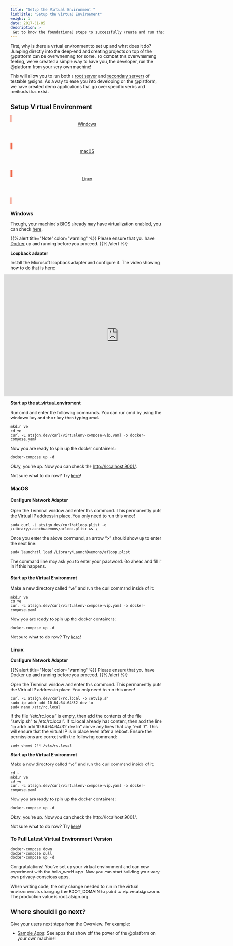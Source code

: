 ```yaml
---
title: "Setup the Virtual Environment "
linkTitle: "Setup the Virtual Environment"
weight: 1
date: 2017-01-05
description: >
 Get to know the foundational steps to successfully create and run their your own virtual environment(on your machine) to utilize the @platform.
---
```


First, why is there a virtual environment to set up and what does it do? Jumping directly into the deep-end and creating projects on top of the @platform can be overwhelming for some. To combat this overwhelming feeling, we've created a simple way to have you, the developer, run the @platform from your very own machine! 

This will allow you to run both a [root server](/docs/resources/glossary/#root-server) and [secondary servers](/docs/resources/glossary/#secondary-server) of testable @signs. As a way to ease you into developing on the @platform, we have created demo applications that go over specific verbs and methods that exist.

## Setup Virtual Environment

<!-- Cards for different OS-->
<div class="card-deck mb-8">

  <!-- Windows Card-->
  <a class="card" id="install-windows" href="/docs/get-started/the-virtual-environment/#windows" style="border-style: solid;border-color: #F05F3E">
    <div class="card-body">
      <header class="card-title text-center m-0">
        <span class="d-block h1">
          <i class="fab fa-windows" style="color: #F05F3E"></i>
        </span>
        <span class="text-muted text-nowrap">Windows</span>
      </header>
    </div>
  </a>

  <!-- MacOs Card-->
  <a class="card" id="install-macos" href="/docs/get-started/the-virtual-environment/#macos" style="border-style: solid;border-color: #F05F3E">
    <div class="card-body">
      <header class="card-title text-center m-0">
        <span class="d-block h1">
          <i class="fab fa-apple" style="color: #F05F3E"></i>
        </span>
        <span class="text-muted text-nowrap">macOS</span>
      </header>
    </div>
  </a>

  <!-- Linux Card-->
  <a class="card" id="install-linux" href="/docs/get-started/the-virtual-environment/#linux" style="border-style: solid;border-color: #F05F3E">
    <div class="card-body">
      <header class="card-title text-center m-0">
        <span class="d-block h1">
          <i class="fab fa-linux" style="color: #F05F3E"></i>
        </span>
        <span class="text-muted text-nowrap">Linux</span>
      </header>
    </div>
  </a>

</div>

### Windows
Though, your machine's BIOS already may have virtualization enabled, you can check [here](https://2nwiki.2n.cz/pages/viewpage.action?pageId=75202968#:~:text=Press%20the%20F10%20key%20for,to%20save%20changes%20and%20Reboot).

{{% alert title="Note" color="warning" %}}
Please ensure that you have [Docker](https://www.docker.com/) up and running before you proceed.
{{% /alert %}}

**Loopback adapter**

Install the Microsoft loopback adapter and configure it. The video showing how to do that is here:

<iframe src="https://player.vimeo.com/video/506374699?title=0&amp;byline=0&amp;portrait=0" class="video-frame" style="position:relative;top:0;left:-20px;width:750px;height:400px;" frameborder="0" allow="autoplay; fullscreen" allowfullscreen="true"></iframe>

**Start up the at_virtual_enviroment**

Run cmd and enter the following commands. You can run cmd by using the windows key and the r key then typing cmd.
            
```
mkdir ve
cd ve
curl -L atsign.dev/curl/virtualenv-compose-vip.yaml -o docker-compose.yaml
```
            
          
Now you are ready to spin up the docker containers:            
```
docker-compose up -d
```
            
          
Okay, you're up. Now you can check the [http://localhost:9001/](http://localhost:9001/).

Not sure what to do now? Try [here](/docs/get-started/the-virtual-environment/#where-should-i-go-next)!

### MacOS

#### Configure Network Adapter

Open the Terminal window and enter this command. This permanently puts the Virtual IP address in place. You only need to run this once!            
```
sudo curl -L atsign.dev/curl/atloop.plist -o /Library/LaunchDaemons/atloop.plist && \
```
              
            
          
Once you enter the above command, an arrow “>” should show up to enter the next line:            
```
sudo launchctl load /Library/LaunchDaemons/atloop.plist
```
            
          
The command line may ask you to enter your password. Go ahead and fill it in if this happens.

#### Start up the Virtual Environment
Make a new directory called “ve” and run the curl command inside of it:             
``` 
mkdir ve
cd ve
curl -L atsign.dev/curl/virtualenv-compose-vip.yaml -o docker-compose.yaml
```

          
Now you are ready to spin up the docker containers:            
```
docker-compose up -d
```
            

Not sure what to do now? Try [here](/docs/get-started/the-virtual-environment/#where-should-i-go-next)!

### Linux

**Configure Network Adapter**

{{% alert title="Note" color="warning" %}}
Please ensure that you have Docker up and running before you proceed.
{{% /alert %}}


Open the Terminal window and enter this command. This permanently puts the Virtual IP address in place. You only need to run this once!
```         
curl -L atsign.dev/curl/rc.local -o setvip.sh
sudo ip addr add 10.64.64.64/32 dev lo
sudo nano /etc/rc.local
```
        
If the file “/etc/rc.local” is empty, then add the contents of the file “setvip.sh” to /etc/rc.local”. If rc.local already has content, then add the line “ip addr add 10.64.64.64/32 dev lo” above any lines that say “exit 0”. This will ensure that the virtual IP is in place even after a reboot. Ensure the permissions are correct with the following command:
            
```
sudo chmod 744 /etc/rc.local
```
   
**Start up the Virtual Environment**

Make a new directory called “ve” and run the curl command inside of it:

            
```            
cd ~ 
mkdir ve
cd ve
curl -L atsign.dev/curl/virtualenv-compose-vip.yaml -o docker-compose.yaml
```
          
Now you are ready to spin up the docker containers:

            
``` 
docker-compose up -d
```
            
          
Okay, you're up. Now you can check the [http://localhost:9001/](http://localhost:9001/).

Not sure what to do now? Try [here](/docs/get-started/the-virtual-environment/#where-should-i-go-next)!

### To Pull Latest Virtual Environment Version
```
docker-compose down
docker-compose pull
docker-compose up -d
```

Congratulations! You’ve set up your virtual environment and can now experiment with the hello_world app. Now you can start building your very own privacy-conscious apps.

When writing code, the only change needed to run in the virtual environment is changing the ROOT_DOMAIN to point to vip.ve.atsign.zone. The production value is root.atsign.org.

## Where should I go next?

Give your users next steps from the Overview. For example:

* [Sample Apps](/docs/sample-apps/): See apps that show off the power of the @platform on your own machine!

